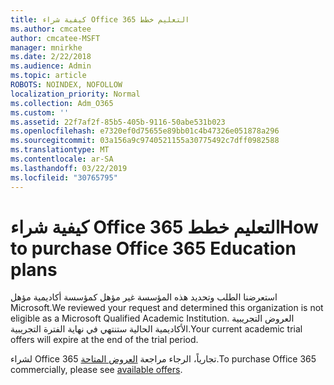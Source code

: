 ```yaml
---
title: كيفية شراء Office 365 التعليم خطط
ms.author: cmcatee
author: cmcatee-MSFT
manager: mnirkhe
ms.date: 2/22/2018
ms.audience: Admin
ms.topic: article
ROBOTS: NOINDEX, NOFOLLOW
localization_priority: Normal
ms.collection: Adm_O365
ms.custom: ''
ms.assetid: 22f7af2f-85b5-405b-9116-50abe531b023
ms.openlocfilehash: e7320ef0d75655e89bb01c4b47326e051878a296
ms.sourcegitcommit: 03a156a9c9740521155a30775492c7dff0982588
ms.translationtype: MT
ms.contentlocale: ar-SA
ms.lasthandoff: 03/22/2019
ms.locfileid: "30765795"
---
```

# <a name="how-to-purchase-office-365-education-plans"></a><span data-ttu-id="ab01c-102">كيفية شراء Office 365 التعليم خطط</span><span class="sxs-lookup"><span data-stu-id="ab01c-102">How to purchase Office 365 Education plans</span></span>

<span data-ttu-id="ab01c-103">استعرضنا الطلب وتحديد هذه المؤسسة غير مؤهل كمؤسسة أكاديمية مؤهل Microsoft.</span><span class="sxs-lookup"><span data-stu-id="ab01c-103">We reviewed your request and determined this organization is not eligible as a Microsoft Qualified Academic Institution.</span></span> <span data-ttu-id="ab01c-104">العروض التجريبية الأكاديمية الحالية ستنتهي في نهاية الفترة التجريبية.</span><span class="sxs-lookup"><span data-stu-id="ab01c-104">Your current academic trial offers will expire at the end of the trial period.</span></span>
  
<span data-ttu-id="ab01c-105">لشراء Office 365 تجارياً، الرجاء مراجعة [العروض المتاحة](https://go.microsoft.com/fwlink/p/?linkid=868433).</span><span class="sxs-lookup"><span data-stu-id="ab01c-105">To purchase Office 365 commercially, please see [available offers](https://go.microsoft.com/fwlink/p/?linkid=868433).</span></span>
  

